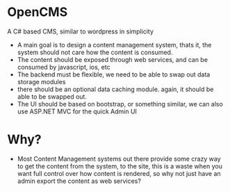 OpenCMS
=======

A C# based CMS, similar to wordpress in simplicity


* A main goal is to design a content management system, thats it, the system should not care how the content is consumed.
* The content should be exposed through web services, and can be consumed by javascript, ios, etc
* The backend must be flexible, we need to be able to swap out data storage modules
* there should be an optional data caching module. again, it should be able to be swapped out.
* The UI should be based on bootstrap, or something similar, we can also use ASP.NET MVC for the quick Admin UI



# Why?
* Most Content Management systems out there provide some crazy way to get the content from the system, to the site, this is a waste when you want full control over how content is rendered, so why not just have an admin export the content as web services?
